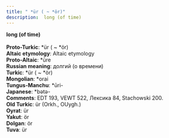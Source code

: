 ```yaml
---
title: " *ür ( ~ *ör)"
description:  long (of time)
---
```

<p data-pagefind-weight="0.5">
<strong> long (of time)</strong><br><br>
<strong>Proto-Turkic</strong>:  *ür ( ~ *ör)<br>
<strong>Altaic etymology</strong>:  Altaic etymology<br>
<strong> Proto-Altaic</strong>:  *ūre<br>
<strong>Russian meaning</strong>:  долгий (о времени)<br>
<strong>Turkic</strong>:  *ür ( ~ *ör)<br>
<strong>Mongolian</strong>:  *orai<br>
<strong>Tungus-Manchu</strong>:  *ūri-<br>
<strong>Japanese</strong>:  *bǝtǝ-<br>
<strong>Comments</strong>:  EDT 193, VEWT 522, Лексика 84, Stachowski 200.<br>
<strong>Old Turkic</strong>:  ür (Orkh., OUygh.)<br>
<strong>Oyrat</strong>:  ür<br>
<strong>Yakut</strong>:  ör<br>
<strong>Dolgan</strong>:  ör<br>
<strong>Tuva</strong>:  ür<br>

</p>
